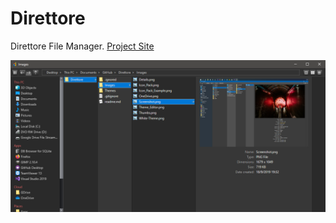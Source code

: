 # Direttore
Direttore File Manager. [Project Site](https://www.yellow-pointers-software.com/home)

![Alt text](DarkR.png?raw=true "DrtFMng")

